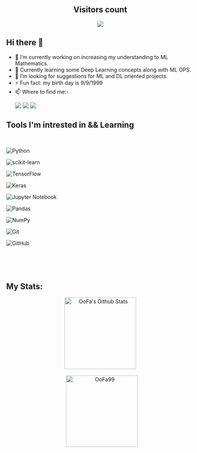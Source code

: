 <p align="center"> 
  <h2 align="center">Visitors count</h2>
</p>
<p align = "center">
  <img src="https://profile-counter.glitch.me/OoFa99/count.svg" />
</p>

## Hi there 👋

- 🔭 I’m currently working on increasing my understanding to ML Mathematics.
- 🌱 Currently learning some Deep Learning concepts along with ML OPS.
- 🤔 I’m looking for suggestions for ML and DL oriented projects.
- ⚡ Fun fact: my birth day is 9/9/1999
- 📫 Where to find me:-<p align="left">
  <a href="mailto:youssouf99amr@gmail.com"><img src="https://img.shields.io/badge/-youssouf99amr@gmail.com-EA4335?style=flat&logo=Gmail&logoColor=white"/></a>
  <a href="https://www.linkedin.com/in/youssouf-elgammal/"><img src="https://img.shields.io/badge/-Youssouf%20ElGammal-0072b1?style=flat&logo=Linkedin&logoColor=white"/></a>
  <a href="https://twitter.com/Joe_ElGammal"><img src="https://img.shields.io/badge/-@Joe_ElGammal-1DA1F2?style=flat&logo=Twitter&logoColor=white"/></a>

## Tools I'm intrested in && Learning

<br>

![Python](https://img.shields.io/badge/python-3670A0?style=for-the-badge&logo=python&logoColor=ffdd54)

![scikit-learn](https://img.shields.io/badge/scikit--learn-%23F7931E.svg?style=for-the-badge&logo=scikit-learn&logoColor=white)

![TensorFlow](https://img.shields.io/badge/TensorFlow-%23FF6F00.svg?style=for-the-badge&logo=TensorFlow&logoColor=white)

![Keras](https://img.shields.io/badge/Keras-%23D00000.svg?style=for-the-badge&logo=Keras&logoColor=white)

![Jupyter Notebook](https://img.shields.io/badge/jupyter-%23FA0F00.svg?style=for-the-badge&logo=jupyter&logoColor=white)

![Pandas](https://img.shields.io/badge/pandas-%23150458.svg?style=for-the-badge&logo=pandas&logoColor=white)

![NumPy](https://img.shields.io/badge/numpy-%23013243.svg?style=for-the-badge&logo=numpy&logoColor=white)

![Git](https://img.shields.io/badge/git-%23FA0F00.svg?style=for-the-badge&logo=git&logoColor=white)

![GitHub](https://img.shields.io/badge/github-%23121011.svg?style=for-the-badge&logo=github&logoColor=white)

<br>

<br>
<br>

## My Stats:

<p align="center">
    <a href="https://github.com/anuraghazra/github-readme-stats"><img alt="OoFa's Github Stats" src="https://github-readme-stats.vercel.app/api?username=OoFa99&show_icons=true&count_private=true&theme=algolia" height="192px"/></a>
<br/><br/>
  &nbsp;
	  <img src="https://github-readme-stats.vercel.app/api/top-langs?username=OoFa99&langs_count=10&show_icons=true&locale=en&layout=compact&theme=algolia" alt="OoFa99" height="192px"/>
  <br/>
<br/>
<!--
- 👯 I’m looking to collaborate on ...
- 💬 Ask me about ...
<br>


###  &nbsp;Where To Find Me:

<p align="left">
  <a href="mailto:youssouf99amr@gmail.com"><img src="https://img.shields.io/badge/-youssouf99amr@gmail.com-EA4335?style=flat&logo=Gmail&logoColor=white"/></a>
  <a href="https://twitter.com/Joe_ElGammal"><img src="https://img.shields.io/badge/-@Joe_ElGammal-1DA1F2?style=flat&logo=Twitter&logoColor=white"/></a>
  <a href="https://www.linkedin.com/in/youssouf-elgammal/"><img src="https://img.shields.io/badge/-Youssouf%20ElGammal-0072b1?style=flat&logo=Linkedin&logoColor=white"/></a>
-->
